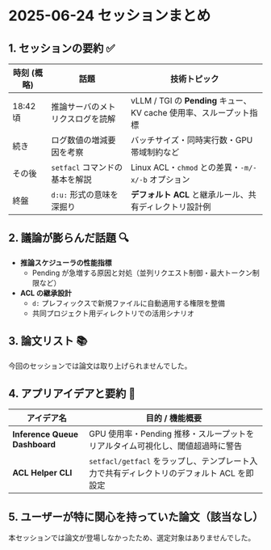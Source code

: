 # 2025-06-24 セッションまとめ

## 1. セッションの要約 ✅  
| 時刻 (概略) | 話題 | 技術トピック |
|-------------|------|--------------|
| 18:42 頃 | 推論サーバのメトリクスログを読解 | vLLM / TGI の **Pending** キュー、KV cache 使用率、スループット指標 |
| 続き | ログ数値の増減要因を考察 | バッチサイズ・同時実行数・GPU帯域制約など |
| その後 | `setfacl` コマンドの基本を解説 | Linux ACL・`chmod` との差異・`-m/-x/-b` オプション |
| 終盤 | `d:u:` 形式の意味を深掘り | **デフォルト ACL** と継承ルール、共有ディレクトリ設計例 |

## 2. 議論が膨らんだ話題 🔍  
- **推論スケジューラの性能指標**  
  - Pending が急増する原因と対処（並列リクエスト制御・最大トークン制限など）  
- **ACL の継承設計**  
  - `d:` プレフィックスで新規ファイルに自動適用する権限を整備  
  - 共同プロジェクト用ディレクトリでの活用シナリオ

## 3. 論文リスト 📚  
今回のセッションでは論文は取り上げられませんでした。

## 4. アプリアイデアと要約 📱  
| アイデア名 | 目的 / 機能概要 |
|------------|----------------|
| **Inference Queue Dashboard** | GPU 使用率・Pending 推移・スループットをリアルタイム可視化し、閾値超過時に警告 |
| **ACL Helper CLI** | `setfacl/getfacl` をラップし、テンプレート入力で共有ディレクトリのデフォルト ACL を即設定 |

## 5. ユーザーが特に関心を持っていた論文（該当なし）  
本セッションでは論文が登場しなかったため、選定対象はありませんでした。


